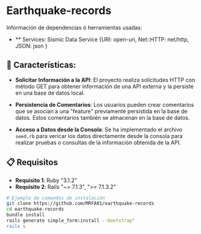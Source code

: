 # Earthquake-records

Información de dependencias ó herramientas usadas:
- ** Services: Sismic Data Service {URI: open-uri, Net::HTTP: net/http, JSON: json }

## 🔧 Características:

- **Solicitar Información a la API**: El proyecto realiza solicitudes HTTP con método GET para obtener información de una API externa y la persiste en una base de datos local.

- **Persistencia de Comentarios**: Los usuarios pueden crear comentarios que se asocian a una "feature" previamente persistida en la base de datos. Estos comentarios también se almacenan en la base de datos.

- **Acceso a Datos desde la Consola**: Se ha implementado el archivo `seed.rb` para vericar los datos directamente desde la consola para realizar pruebas o consultas de la información obtenida de la API.

## 📋 Requisitos

- **Requisito 1**: Ruby "3.1.2"
- **Requisito 2**: Rails "~> 7.1.3", ">= 7.1.3.2"


```bash
# Ejemplo de comandos de instalación
git clone https://github.com/MRFA01/earthquake-records
cd earthquake-records
bundle install
rails generate simple_form:install --bootstrap"
rails s

